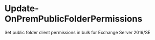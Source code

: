 # Update-OnPremPublicFolderPermissions
Set public folder client permissions in bulk for Exchange Server 2019/SE
